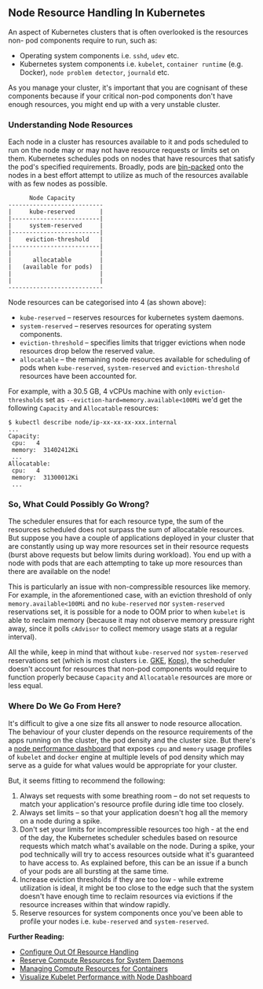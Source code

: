 ## Node Resource Handling In Kubernetes

An aspect of Kubernetes clusters that is often overlooked is the resources non-
pod components require to run, such as:

* Operating system components i.e. `sshd`, `udev` etc.
* Kubernetes system components i.e. `kubelet`, `container runtime` (e.g.
  Docker), `node problem detector`, `journald` etc.

As you manage your cluster, it's important that you are cognisant of these
components because if your critical non-pod components don't have enough
resources, you might end up with a very unstable cluster.

### Understanding Node Resources

Each node in a cluster has resources available to it and pods scheduled to run
on the node may or may not have resource requests or limits set on them.
Kubernetes schedules pods on nodes that have resources that satisfy the pod's
specified requirements. Broadly, pods are [bin-packed][4] onto the nodes in a
best effort attempt to utilize as much of the resources available with as few
nodes as possible.

```
      Node Capacity
---------------------------
|     kube-reserved       |
|-------------------------|
|     system-reserved     |
|-------------------------|
|    eviction-threshold   |
|-------------------------|
|                         |
|      allocatable        |
|   (available for pods)  |
|                         |
|                         |
---------------------------
```

Node resources can be categorised into 4 (as shown above):

* `kube-reserved` – reserves resources for kubernetes system daemons.
* `system-reserved` – reserves resources for operating system components.
* `eviction-threshold` – specifies limits that trigger evictions when node
  resources drop below the reserved value.
* `allocatable` – the remaining node resources available for scheduling of pods
  when `kube-reserved`, `system-reserved` and `eviction-threshold` resources
  have been accounted for.

For example, with a 30.5 GB, 4 vCPUs machine with only `eviction-thresholds` set
as `--eviction-hard=memory.available<100Mi` we'd get the following `Capacity`
and `Allocatable` resources:

```
$ kubectl describe node/ip-xx-xx-xx-xxx.internal
...
Capacity:
 cpu:   4
 memory:  31402412Ki
 ...
Allocatable:
 cpu:   4
 memory:  31300012Ki
 ...
```

### So, What Could Possibly Go Wrong?

The scheduler ensures that for each resource type, the sum of the resources
scheduled does not surpass the sum of allocatable resources. But suppose you
have a couple of applications deployed in your cluster that are constantly using
up way more resources set in their resource requests (burst above requests but
below limits during workload). You end up with a node with pods that are each
attempting to take up more resources than there are available on the node!

This is particularly an issue with non-compressible resources like memory. For
example, in the aforementioned case, with an eviction threshold of only
`memory.available<100Mi` and no `kube-reserved` nor `system-reserved`
reservations set, it is possible for a node to OOM prior to when `kubelet` is
able to reclaim memory (because it may not observe memory pressure right away,
since it polls `cAdvisor` to collect memory usage stats at a regular interval).

All the while, keep in mind that without `kube-reserved` nor `system-reserved`
reservations set (which is most clusters i.e. [GKE][5], [Kops][6]), the
scheduler doesn't account for resources that non-pod components would require to
function properly because `Capacity` and `Allocatable` resources are more or
less equal.

### Where Do We Go From Here?

It's difficult to give a one size fits all answer to node resource allocation.
The behaviour of your cluster depends on the resource requirements of the apps
running on the cluster, the pod density and the cluster size. But there's a
[node performance dashboard][7] that exposes `cpu` and `memory` usage profiles
of `kubelet` and `docker` engine at multiple levels of pod density which may
serve as a guide for what values would be appropriate for your cluster.

But, it seems fitting to recommend the following:

1. Always set requests with some breathing room – do not set requests to match
   your application's resource profile during idle time too closely.
2. Always set limits – so that your application doesn't hog all the memory on a
   node during a spike.
3. Don't set your limits for incompressible resources too high - at the end of
   the day, the Kubernetes scheduler schedules based on resource requests which
   match what's available on the node. During a spike, your pod technically will
   try to access resources outside what it's guaranteed to have access to. As
   explained before, this can be an issue if a bunch of your pods are all
   bursting at the same time.
4. Increase eviction thresholds if they are too low - while extreme utilization
   is ideal, it might be too close to the edge such that the system doesn't have
   enough time to reclaim resources via evictions if the resource increases
   within that window rapidly.
5. Reserve resources for system components once you've been able to profile your
   nodes i.e. `kube-reserved` and `system-reserved`.

**Further Reading:**

 * [Configure Out Of Resource Handling][2]
 * [Reserve Compute Resources for System Daemons][1]
 * [Managing Compute Resources for Containers][3]
 * [Visualize Kubelet Performance with Node Dashboard][8]

[1]: https://kubernetes.io/docs/tasks/administer-cluster/reserve-compute-resources/
[2]: https://kubernetes.io/docs/tasks/administer-cluster/out-of-resource/
[3]: https://kubernetes.io/docs/concepts/configuration/manage-compute-resources-container/
[4]: https://en.wikipedia.org/wiki/Bin_packing_problem
[5]: https://cloud.google.com/container-engine/
[6]: https://github.com/kubernetes/kops
[7]: http://node-perf-dash.k8s.io/#/builds
[8]: http://kubernetes.io/blog/2016/11/visualize-kubelet-performance-with-node-dashboard.html
